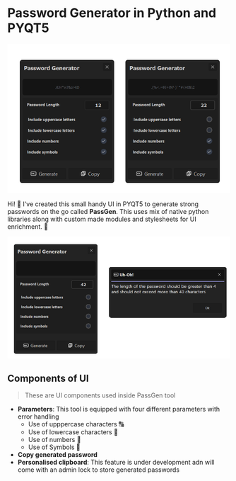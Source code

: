 # Password Generator in Python and PYQT5

![alt text](https://github.com/gupta-shubhm/PasswordGenerator/blob/master/icons/Resourses/PassGen_1.png)

Hi! 👋 I've created this small handy UI in PYQT5 to generate strong passwords on the go called **PassGen**. This uses mix of native python libraries along with custom made modules and stylesheets for UI enrichment. 🔑

![alt text](https://github.com/gupta-shubhm/PasswordGenerator/blob/master/icons/Resourses/PassGen_2_1.png)

## Components of UI
> These are UI components used inside PassGen tool
- **Parameters**: This tool is equipped with four different parameters with error handling
	- Use of upppercase characters 🔠
	- Use of lowercase characters 🔡
	- Use of numbers 🔢
	- Use of Symbols 🔣
- **Copy generated password**
- **Personalised clipboard**: This feature is under development adn will come with an admin lock to store generated passwords

